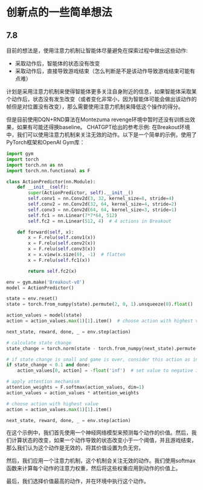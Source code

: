 # 创新点的一些简单想法

## 7.8

目前的想法是，使用注意力机制让智能体尽量避免在探索过程中做出这些动作:


- 采取动作后，智能体的状态没有改变
- 采取动作后，直接导致游戏结束（怎么判断是不是该动作导致游戏结束可能有点难）

计划是采用注意力机制来使得智能体更多关注自身附近的信息，如果智能体采取某个动作后，状态没有发生改变（或者变化非常小，因为智能体可能会做出该动作的帧但是对位置没有改变），那么需要使用注意力机制来降低这个操作的得分。

但是目前使用DQN+RND算法在Montezuma revenge环境中暂时还没有训练出效果，如果有可能还得换baseline。
CHATGPT给出的参考示例:
在Breakout环境中，我们可以使用注意力机制来关注无效的动作。以下是一个简单的示例，使用了PyTorch框架和OpenAI Gym库：

```python
import gym
import torch
import torch.nn as nn
import torch.nn.functional as F

class ActionPredictor(nn.Module):
    def __init__(self):
        super(ActionPredictor, self).__init__()
        self.conv1 = nn.Conv2d(3, 32, kernel_size=8, stride=4)
        self.conv2 = nn.Conv2d(32, 64, kernel_size=4, stride=2)
        self.conv3 = nn.Conv2d(64, 64, kernel_size=3, stride=1)
        self.fc1 = nn.Linear(7*7*64, 512)
        self.fc2 = nn.Linear(512, 4)  # 4 actions in Breakout

    def forward(self, x):
        x = F.relu(self.conv1(x))
        x = F.relu(self.conv2(x))
        x = F.relu(self.conv3(x))
        x = x.view(x.size(0), -1)  # flatten
        x = F.relu(self.fc1(x))

        return self.fc2(x)

env = gym.make('Breakout-v0')
model = ActionPredictor()

state = env.reset()
state = torch.from_numpy(state).permute(2, 0, 1).unsqueeze(0).float()  # reshape and normalize to [0, 1]

action_values = model(state)
action = action_values.max(1)[1].item()  # choose action with highest value

next_state, reward, done, _ = env.step(action)

# calculate state change
state_change = torch.norm(state - torch.from_numpy(next_state).permute(2, 0, 1).unsqueeze(0).float())

# if state change is small and game is over, consider this action as invalid
if state_change < 0.1 and done:
    action_values[0, action] = -float('inf')  # set value to negative infinity

# apply attention mechanism
attention_weights = F.softmax(action_values, dim=1)
action_values = action_values * attention_weights

# choose action with highest value
action = action_values.max(1)[1].item()

next_state, reward, done, _ = env.step(action)
```

在这个示例中，我们首先使用一个神经网络模型来预测每个动作的价值。然后，我们计算状态的改变，如果一个动作导致的状态改变小于一个阈值，并且游戏结束，那么我们认为这个动作是无效的，将其价值设置为负无穷。

然后，我们应用一个注意力机制，这个机制会关注无效的动作。我们使用softmax函数来计算每个动作的注意力权重，然后将这些权重应用到动作的价值上。

最后，我们选择价值最高的动作，并在环境中执行这个动作。
